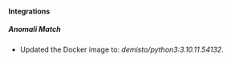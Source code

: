 #### Integrations
##### Anomali Match
- Updated the Docker image to: *demisto/python3:3.10.11.54132*.
